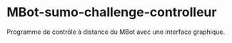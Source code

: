 # MBot-sumo-challenge-controlleur

Programme de contrôle à distance du MBot avec une interface graphique.
